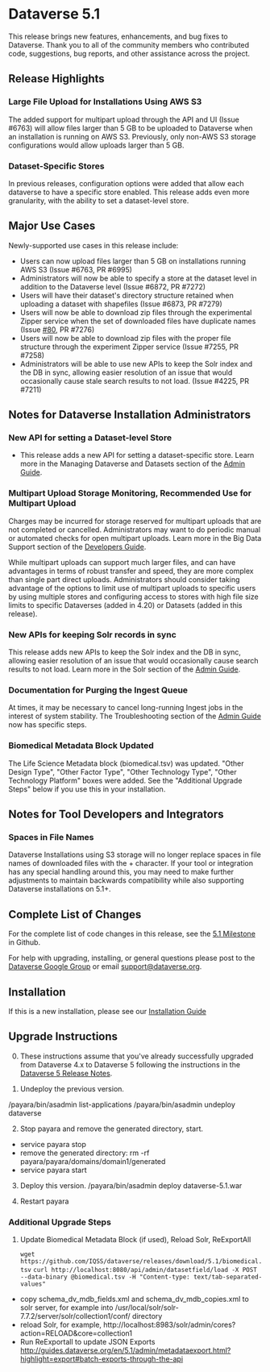 # Dataverse 5.1

This release brings new features, enhancements, and bug fixes to Dataverse. Thank you to all of the community members who contributed code, suggestions, bug reports, and other assistance across the project.

## Release Highlights

### Large File Upload for Installations Using AWS S3

The added support for multipart upload through the API and UI (Issue #6763) will allow files larger than 5 GB to be uploaded to Dataverse when an installation is running on AWS S3. Previously, only non-AWS S3 storage configurations would allow uploads larger than 5 GB.  

### Dataset-Specific Stores

In previous releases, configuration options were added that allow each dataverse to have a specific store enabled. This release adds even more granularity, with the ability to set a dataset-level store.

## Major Use Cases

Newly-supported use cases in this release include:

- Users can now upload files larger than 5 GB on installations running AWS S3 (Issue #6763, PR #6995)
- Administrators will now be able to specify a store at the dataset level in addition to the Dataverse level (Issue #6872, PR #7272)
- Users will have their dataset's directory structure retained when uploading a dataset with shapefiles (Issue #6873, PR #7279)
- Users will now be able to download zip files through the experimental Zipper service when the set of downloaded files have duplicate names (Issue [#80](https://github.com/IQSS/dataverse.harvard.edu/issues/80), PR #7276)
- Users will now be able to download zip files with the proper file structure through the experiment Zipper service (Issue #7255, PR #7258)
- Administrators will be able to use new APIs to keep the Solr index and the DB in sync, allowing easier resolution of an issue that would occasionally cause stale search results to not load. (Issue #4225, PR #7211)

## Notes for Dataverse Installation Administrators

### New API for setting a Dataset-level Store

- This release adds a new API for setting a dataset-specific store. Learn more in the Managing Dataverse and Datasets section of the [Admin Guide](http://guides.dataverse.org/en/5.1/admin/solr-search-index.html).

### Multipart Upload Storage Monitoring, Recommended Use for Multipart Upload

Charges may be incurred for storage reserved for multipart uploads that are not completed or cancelled. Administrators may want to do periodic manual or automated checks for open multipart uploads. Learn more in the Big Data Support section of the [Developers Guide](http://guides.dataverse.org/en/5.1/developer/big-data-support.html).

While multipart uploads can support much larger files, and can have advantages in terms of robust transfer and speed, they are more complex than single part direct uploads. Administrators should consider taking advantage of the options to limit use of multipart uploads to specific users by using multiple stores and configuring access to stores with high file size limits to specific Dataverses (added in 4.20) or Datasets (added in this release).

### New APIs for keeping Solr records in sync

This release adds new APIs to keep the Solr index and the DB in sync, allowing easier resolution of an issue that would occasionally cause search results to not load. Learn more in the Solr section of the [Admin Guide](http://guides.dataverse.org/en/5.1/admin/solr-search-index.html).

### Documentation for Purging the Ingest Queue

At times, it may be necessary to cancel long-running Ingest jobs in the interest of system stability. The Troubleshooting section of the [Admin Guide](http://guides.dataverse.org/en/5.1/admin/) now has specific steps.

### Biomedical Metadata Block Updated

The Life Science Metadata block (biomedical.tsv) was updated.  "Other Design Type", "Other Factor Type", "Other Technology Type", "Other Technology Platform" boxes were added. See the "Additional Upgrade Steps" below if you use this in your installation.

## Notes for Tool Developers and Integrators

### Spaces in File Names

Dataverse Installations using S3 storage will no longer replace spaces in file names of downloaded files with the + character. If your tool or integration has any special handling around this, you may need to make further adjustments to maintain backwards compatibility while also supporting Dataverse installations on 5.1+.

## Complete List of Changes

For the complete list of code changes in this release, see the [5.1 Milestone](https://github.com/IQSS/dataverse/milestone/90?closed=1) in Github.

For help with upgrading, installing, or general questions please post to the [Dataverse Google Group](https://groups.google.com/forum/#!forum/dataverse-community) or email support@dataverse.org.

## Installation

If this is a new installation, please see our [Installation Guide](http://guides.dataverse.org/en/5.1/installation/)

## Upgrade Instructions

0. These instructions assume that you've already successfully upgraded from Dataverse 4.x to  Dataverse 5 following the instructions in the [Dataverse 5 Release Notes](https://github.com/IQSS/dataverse/releases/tag/v5.0).

1. Undeploy the previous version.

<payara install path>/payara/bin/asadmin list-applications
<payara install path>/payara/bin/asadmin undeploy dataverse

2. Stop payara and remove the generated directory, start.

- service payara stop
- remove the generated directory: rm -rf <payara install path>payara/payara/domains/domain1/generated
- service payara start

3. Deploy this version.
<payara install path>/payara/bin/asadmin deploy <path>dataverse-5.1.war

4. Restart payara

### Additional Upgrade Steps

1. Update Biomedical Metadata Block (if used), Reload Solr, ReExportAll

   `wget https://github.com/IQSS/dataverse/releases/download/5.1/biomedical.tsv`
   `curl http://localhost:8080/api/admin/datasetfield/load -X POST --data-binary @biomedical.tsv -H "Content-type: text/tab-separated-values"`
- copy schema_dv_mdb_fields.xml and schema_dv_mdb_copies.xml to solr server, for example into /usr/local/solr/solr-7.7.2/server/solr/collection1/conf/ directory
- reload Solr, for example, http://localhost:8983/solr/admin/cores?action=RELOAD&core=collection1
- Run ReExportall to update JSON Exports  
<http://guides.dataverse.org/en/5.1/admin/metadataexport.html?highlight=export#batch-exports-through-the-api>
